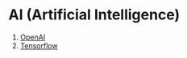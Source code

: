 # AI (Artificial Intelligence)

1. [OpenAI](https://openai.com/)
2. [Tensorflow](https://www.tensorflow.org)
